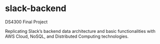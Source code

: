# slack-backend
DS4300 Final Project

Replicating Slack’s backend data architecture and basic functionalities with AWS Cloud, NoSQL, and Distributed Computing technologies.